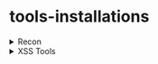 # tools-installations
<details><summary>Recon</summary></details>
<details>
  <summary>XSS Tools</summary>
  
</details>
